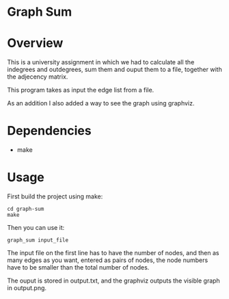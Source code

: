 # Graph Sum

# Overview

This is a university assignment in which we had to calculate all the indegrees
and outdegrees, sum them and ouput them to a file, together with the adjecency matrix.

This program takes as input the edge list from a file.

As an addition I also added a way to see the graph using graphviz.

# Dependencies

- make

# Usage

First build the project using make:
```
cd graph-sum
make
```

Then you can use it:
```
graph_sum input_file
```

The input file on the first line has to have the number of nodes, and 
then as many edges as you want, entered as pairs of nodes, the node numbers have to
be smaller than the total number of nodes.

The ouput is stored in output.txt, and the graphviz outputs the visible graph
in output.png.

